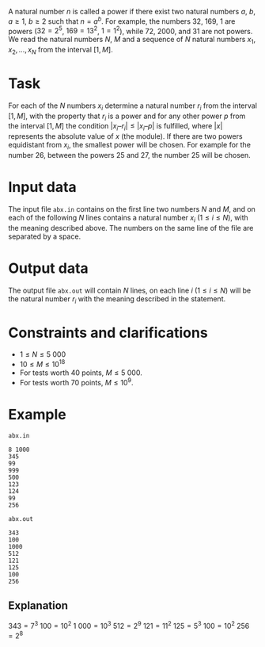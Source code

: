 
A natural number $n$ is called a power if there exist two natural numbers $a$, $b$, $a \geq 1$, $b \geq 2$ such that $n = a^b$. For example, the numbers $32$, $169$, $1$ are powers ($32=2^5$, $169=13^2$, $1=1^2$), while $72$, $2000$, and $31$ are not powers.
We read the natural numbers $N$, $M$ and a sequence of $N$ natural numbers $x_1, x_2, \dots, x_N$ from the interval $[1,M]$.

# Task
For each of the $N$ numbers $x_i$ determine a natural number $r_i$ from the interval $[1,M]$, with the property that $r_i$ is a power and for any other power $p$ from the interval $[1,M]$ the condition $|x_i – r_i| \leq |x_i – p|$ is fulfilled, where $|x|$ represents the absolute value of $x$ (the module).
If there are two powers equidistant from $x_i$, the smallest power will be chosen. For example for the number $26$, between the powers $25$ and $27$, the number $25$ will be chosen.

# Input data
The input file `abx.in` contains on the first line two numbers $N$ and $M$, and on each of the following $N$ lines contains a natural number $x_i$ ($1 \leq i \leq N$), with the meaning described above.
The numbers on the same line of the file are separated by a space.

# Output data
The output file `abx.out` will contain $N$ lines, on each line $i$ ($1 \leq i \leq N$) will be the natural number $r_i$ with the meaning described in the statement.

# Constraints and clarifications
- $1 \leq N \leq 5\ 000$
- $10 \leq M \leq 10^{18}$
- For tests worth 40 points, $M \leq 5\ 000$.
- For tests worth 70 points, $M \leq 10^9$.

# Example
`abx.in`
```
8 1000
345
99
999
500
123
124
99
256
```
`abx.out`
```
343
100
1000
512
121
125
100
256
```

## Explanation
$343 = 7^3$
$100 = 10^2$
$1\ 000 = 10^3$
$512 = 2^9$
$121 = 11^2$
$125 = 5^3$
$100 = 10^2$
$256 = 2^8$
